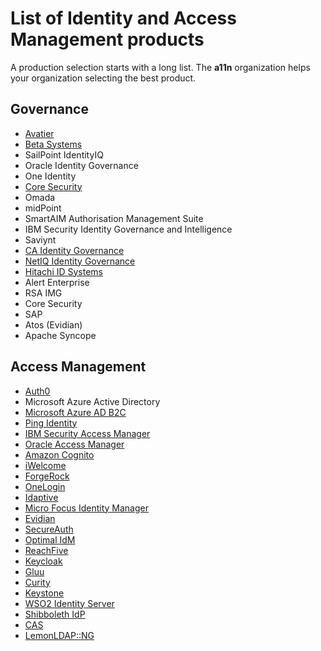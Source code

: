 # List of Identity and Access Management products

A production selection starts with a long list. The __a11n__ organization helps your organization selecting the best product.

## Governance

* [Avatier](https://www.avatier.com)
* [Beta Systems](https://www.betasystems-iam.com/en.html)
* SailPoint IdentityIQ
* Oracle Identity Governance
* One Identity
* [Core Security](https://www.coresecurity.com/iam-products)
* Omada
* midPoint
* SmartAIM Authorisation Management Suite
* IBM Security Identity Governance and Intelligence
* Saviynt
* [CA Identity Governance](https://www.idmworks.com/identity-access-management/ca-technologies-iam-solutions/)
* [NetIQ Identity Governance](https://www.netiq.com/documentation/identity-governance-36/)
* [Hitachi ID Systems](https://hitachi-id.com/)
* Alert Enterprise
* RSA IMG
* Core Security
* SAP
* Atos (Evidian)
* Apache Syncope

## Access Management

* [Auth0](https://auth0.com/)
* Microsoft Azure Active Directory
* [Microsoft Azure AD B2C](https://azure.microsoft.com/en-us/resources/videos/consumer-identity-and-access-management-in-the-cloud-azure-ad-b2c/)
* [Ping Identity](https://www.pingidentity.com/)
* [IBM Security Access Manager](https://www.ibm.com/nl-en/marketplace/access-management)
* [Oracle Access Manager](https://www.oracle.com/middleware/technologies/identity-management/access-management.html)
* [Amazon Cognito](https://aws.amazon.com/cognito/)
* [iWelcome](https://www.iwelcome.com/)
* [ForgeRock](https://www.forgerock.com/)
* [OneLogin](https://www.onelogin.com/)
* [Idaptive](https://www.idaptive.com/)
* [Micro Focus Identity Manager](https://www.microfocus.com/en-us/products/netiq-identity-manager/overview)
* [Evidian](https://www.evidian.com/)
* [SecureAuth](https://www.secureauth.com/)
* [Optimal IdM](https://optimalidm.com/)
* [ReachFive](https://www.reachfive.com/)
* [Keycloak](https://www.keycloak.org)
* [Gluu](https://www.gluu.org/)
* [Curity](https://curity.io/)
* [Keystone](https://docs.openstack.org/keystone/latest/)
* [WSO2 Identity Server](https://wso2.com/identity-and-access-management/)
* [Shibboleth IdP](https://www.shibboleth.net/products/identity-provider/)
* [CAS](https://apereo.github.io/cas/6.1.x/index.html)
* [LemonLDAP::NG](https://lemonldap-ng.org/welcome)
